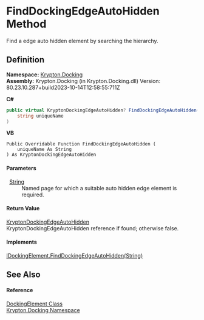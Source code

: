 # FindDockingEdgeAutoHidden Method


Find a edge auto hidden element by searching the hierarchy.



## Definition
**Namespace:** <a href="98399376-cf41-9454-4b4d-4fab2ca20bc7.md">Krypton.Docking</a>  
**Assembly:** Krypton.Docking (in Krypton.Docking.dll) Version: 80.23.10.287+build2023-10-14T12:58:55:711Z

**C#**
``` C#
public virtual KryptonDockingEdgeAutoHidden? FindDockingEdgeAutoHidden(
	string uniqueName
)
```
**VB**
``` VB
Public Overridable Function FindDockingEdgeAutoHidden ( 
	uniqueName As String
) As KryptonDockingEdgeAutoHidden
```



#### Parameters
<dl><dt>  <a href="https://learn.microsoft.com/dotnet/api/system.string" target="_blank" rel="noopener noreferrer">String</a></dt><dd>Named page for which a suitable auto hidden edge element is required.</dd></dl>

#### Return Value
<a href="84c02ac0-aac0-70d0-b41f-54483b8313e0.md">KryptonDockingEdgeAutoHidden</a>  
KryptonDockingEdgeAutoHidden reference if found; otherwise false.

#### Implements
<a href="fac69aa1-cb49-713a-c78d-8e8a99676bbe.md">IDockingElement.FindDockingEdgeAutoHidden(String)</a>  


## See Also


#### Reference
<a href="c7e1effe-a990-657a-ec94-d84a8ce57b9a.md">DockingElement Class</a>  
<a href="98399376-cf41-9454-4b4d-4fab2ca20bc7.md">Krypton.Docking Namespace</a>  
